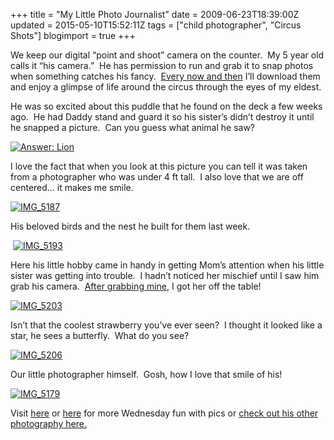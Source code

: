 +++
title = "My Little Photo Journalist"
date = 2009-06-23T18:39:00Z
updated = 2015-05-10T15:52:11Z
tags = ["child photographer", "Circus Shots"]
blogimport = true 
+++

We keep our digital “point and shoot” camera on the counter.&#160; My 5 year old calls it “his camera.”&#160; He has permission to run and grab it to snap photos when something catches his fancy.&#160; [Every now and then](http://lifeatthecircus.com/2009/03/18/through-the-eyes-of-my-soon-to-be-5-year-old/) I’ll download them and enjoy a glimpse of life around the circus through the eyes of my eldest.&#160; 

He was so excited about this puddle that he found on the deck a few weeks ago.&#160; He had Daddy stand and guard it so his sister’s didn’t destroy it until he snapped a picture.&#160; Can you guess what animal he saw?

[![Answer: Lion](https://latc.s3.amazonaws.com/wp-content/uploads/2009/06/IMG_5160.jpg "Answer: Lion")](https://latc.s3.amazonaws.com/wp-content/uploads/2009/06/IMG_5160.jpg) 

I love the fact that when you look at this picture you can tell it was taken from a photographer who was under 4 ft tall.&#160; I also love that we are off centered… it makes me smile.

[![IMG_5187](https://latc.s3.amazonaws.com/wp-content/uploads/2009/06/IMG_5187.jpg "IMG_5187")](https://latc.s3.amazonaws.com/wp-content/uploads/2009/06/IMG_5187.jpg)

His beloved birds and the nest he built for them last week.

&#160;[![IMG_5193](https://latc.s3.amazonaws.com/wp-content/uploads/2009/06/IMG_5193.jpg "IMG_5193")](https://latc.s3.amazonaws.com/wp-content/uploads/2009/06/IMG_5193.jpg)&#160;

Here his little hobby came in handy in getting Mom’s attention when his little sister was getting into trouble.&#160; I hadn’t noticed her mischief until I saw him grab his camera.&#160; [After grabbing mine](http://lifeatthecircus.com/2009/06/18/making-jam-circus-style/), I got her off the table!

[![IMG_5203](https://latc.s3.amazonaws.com/wp-content/uploads/2009/06/IMG_5203.jpg "IMG_5203")](https://latc.s3.amazonaws.com/wp-content/uploads/2009/06/IMG_5203.jpg) 

Isn’t that the coolest strawberry you’ve ever seen?&#160; I thought it looked like a star, he sees a butterfly.&#160; What do you see?

[![IMG_5206](https://latc.s3.amazonaws.com/wp-content/uploads/2009/06/IMG_5206.jpg "IMG_5206")](https://latc.s3.amazonaws.com/wp-content/uploads/2009/06/IMG_5206.jpg) 

Our little photographer himself.&#160; Gosh, how I love that smile of his!

[![IMG_5179](https://latc.s3.amazonaws.com/wp-content/uploads/2009/06/IMG_5179.jpg "IMG_5179")](https://latc.s3.amazonaws.com/wp-content/uploads/2009/06/IMG_5179.jpg)

Visit [here](http://www.5minutesformom.com/) or [here](http://angiescircus.blogspot.com/) for more Wednesday fun with pics or [check out his other photography here.](http://lifeatthecircus.com/2009/03/18/through-the-eyes-of-my-soon-to-be-5-year-old/)
